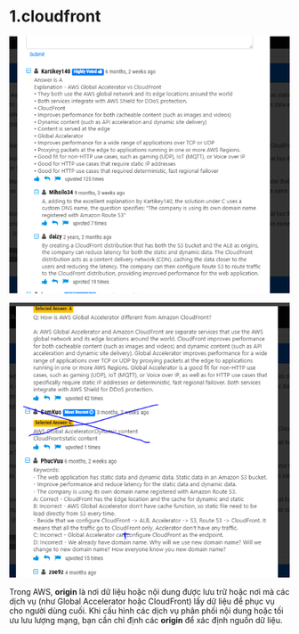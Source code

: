 # 1.cloudfront

![1744097902149](image/cloudfront/1744097902149.png)

![1744098075763](image/cloudfront/1744098075763.png)

Trong AWS, **origin** là nơi dữ liệu hoặc nội dung được lưu trữ hoặc nơi mà các dịch vụ (như Global Accelerator hoặc CloudFront) lấy dữ liệu để phục vụ cho người dùng cuối. Khi cấu hình các dịch vụ phân phối nội dung hoặc tối ưu lưu lượng mạng, bạn cần chỉ định các **origin** để xác định nguồn dữ liệu.
